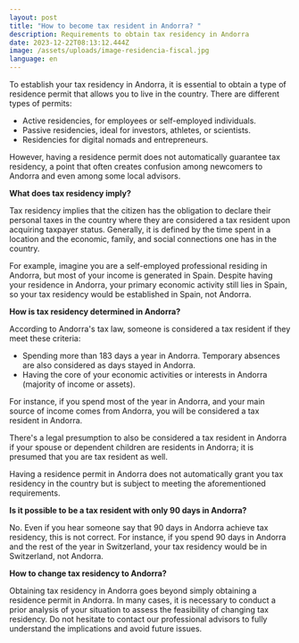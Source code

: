 ```yaml
---
layout: post
title: "How to become tax resident in Andorra? "
description: Requirements to obtain tax residency in Andorra
date: 2023-12-22T08:13:12.444Z
image: /assets/uploads/image-residencia-fiscal.jpg
language: en
---
```

To establish your tax residency in Andorra, it is essential to obtain a type of residence permit that allows you to live in the country. There are different types of permits:

* Active residencies, for employees or self-employed individuals.
* Passive residencies, ideal for investors, athletes, or scientists.
* Residencies for digital nomads and entrepreneurs.

However, having a residence permit does not automatically guarantee tax residency, a point that often creates confusion among newcomers to Andorra and even among some local advisors.

**What does tax residency imply?**

Tax residency implies that the citizen has the obligation to declare their personal taxes in the country where they are considered a tax resident upon acquiring taxpayer status. Generally, it is defined by the time spent in a location and the economic, family, and social connections one has in the country.

For example, imagine you are a self-employed professional residing in Andorra, but most of your income is generated in Spain. Despite having your residence in Andorra, your primary economic activity still lies in Spain, so your tax residency would be established in Spain, not Andorra.

**How is tax residency determined in Andorra?**

According to Andorra's tax law, someone is considered a tax resident if they meet these criteria:

* Spending more than 183 days a year in Andorra. Temporary absences are also considered as days stayed in Andorra.
* Having the core of your economic activities or interests in Andorra (majority of income or assets).

For instance, if you spend most of the year in Andorra, and your main source of income comes from Andorra, you will be considered a tax resident in Andorra.

There's a legal presumption to also be considered a tax resident in Andorra if your spouse or dependent children are residents in Andorra; it is presumed that you are tax resident as well.

Having a residence permit in Andorra does not automatically grant you tax residency in the country but is subject to meeting the aforementioned requirements.

**Is it possible to be a tax resident with only 90 days in Andorra?**

No. Even if you hear someone say that 90 days in Andorra achieve tax residency, this is not correct. For instance, if you spend 90 days in Andorra and the rest of the year in Switzerland, your tax residency would be in Switzerland, not Andorra.

**How to change tax residency to Andorra?**

Obtaining tax residency in Andorra goes beyond simply obtaining a residence permit in Andorra. In many cases, it is necessary to conduct a prior analysis of your situation to assess the feasibility of changing tax residency. Do not hesitate to contact our professional advisors to fully understand the implications and avoid future issues.